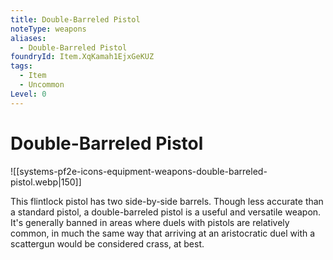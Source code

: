 ```yaml
---
title: Double-Barreled Pistol
noteType: weapons
aliases:
  - Double-Barreled Pistol
foundryId: Item.XqKamah1EjxGeKUZ
tags:
  - Item
  - Uncommon
Level: 0
---
```


# Double-Barreled Pistol
![[systems-pf2e-icons-equipment-weapons-double-barreled-pistol.webp|150]]

This flintlock pistol has two side-by-side barrels. Though less accurate than a standard pistol, a double-barreled pistol is a useful and versatile weapon. It's generally banned in areas where duels with pistols are relatively common, in much the same way that arriving at an aristocratic duel with a scattergun would be considered crass, at best.
